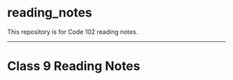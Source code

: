# reading_notes
This repository is for Code 102 reading notes.

-----------------------------------------------------------------------------------------------------------------------------------------------------------
# Class 9 Reading Notes